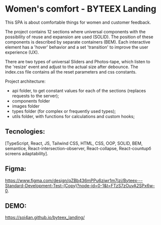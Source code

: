 # Women's comfort - BYTEEX Landing

This SPA is about comfortable things for women and customer feedback.

The project contains 12 sections where universal components with the possibility of reuse and expansion are used (SOLID). The position of these components is described by separate containers (BEM). Each interactive element has a 'hover' behavior and a set 'transition' to improve the user experience (UX).

There are two types of universal Sliders and Photos-tape, which listen to the 'resize' event and adjust to the actual size after debounce. The index.css file contains all the reset parameters and css constants.

Project architecture:
- api folder, to get constant values for each of the sections (replaces requests to the server);
- components folder
- images folder
- types folder (for complex or frequently used types);
- utils folder, with functions for calculations and custom hooks;

## Tecnologies:
[TypeScript, React, JS, Tailwind CSS, HTML, CSS, OOP, SOLID, BEM, semantice, React-intersection-observer, React-collapse, React-countupб screens adaptability].

## Figma:
https://www.figma.com/design/qZBb436mPPu6zjwr1m7jzj/Byteex---Standard-Development-Test-(Copy)?node-id=0-1&t=FTzS7zOuyA2SPx6w-0.

## DEMO:
https://soi4an.github.io/byteex_landing/
